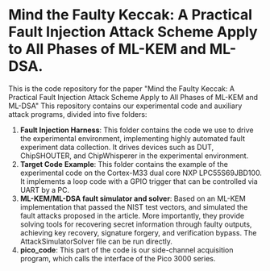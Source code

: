 

# Mind the Faulty Keccak: A Practical Fault Injection Attack Scheme Apply to All Phases of ML-KEM and ML-DSA.

This is the code repository for the paper "Mind the Faulty Keccak: A Practical Fault Injection Attack Scheme Apply to All Phases of ML-KEM and ML-DSA"
This repository contains our experimental code and auxiliary attack programs, divided into five folders:

1. **Fault Injection Harness**: This folder contains the code we use to drive the experimental environment, implementing highly automated fault experiment data collection. It drives devices such as DUT, ChipSHOUTER, and ChipWhisperer in the experimental environment.
2. **Target Code** **Example**: This folder contains the example of the experimental code on the Cortex-M33 dual core NXP LPC55S69JBD100. It implements a loop code with a GPIO trigger that can be controlled via UART by a PC. 
4. **ML-KEM/ML-DSA fault simulator and solver**: Based on an ML-KEM implementation that passed the NIST test vectors, and simulated the fault attacks proposed in the article. More importantly, they provide solving tools for recovering secret information through faulty outputs, achieving key recovery, signature forgery, and verification bypass. The AttackSimulatorSolver file can be run directly.
6. **pico_code**: This part of the code is our side-channel acquisition program, which calls the interface of the Pico 3000 series.

